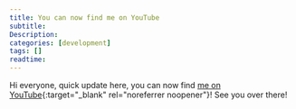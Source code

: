 ```yaml
---
title: You can now find me on YouTube
subtitle: 
Description:
categories: [development]
tags: []
readtime: 
---
```


Hi everyone, quick update here, you can now find [me on YouTube](https://www.youtube.com/@PrinsFrank){:target="_blank" rel="noreferrer noopener"}! See you over there!
